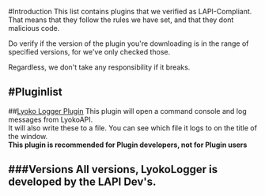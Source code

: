 #Introduction
This list contains plugins that we verified as LAPI-Compliant.<br>
That means that they follow the rules we have set, and that they dont malicious code.<br>

Do verify if the version of the plugin you're downloading is in the range of specified versions, for we've only checked those.<br>

Regardless, we don't take any responsibility if it breaks.<br>

#Pluginlist
---
##[Lyoko Logger Plugin](https://github.com/LyokoAPI/LyokoLoggerPlugin)
This plugin will open a command console and log messages from LyokoAPI.<br>
It will also write these to a file. You can see which file it logs to on the title of the window.<br>
**This plugin is recommended for Plugin developers, not for Plugin users**

###Versions
All versions, LyokoLogger is developed by the LAPI Dev's.<br>
---

